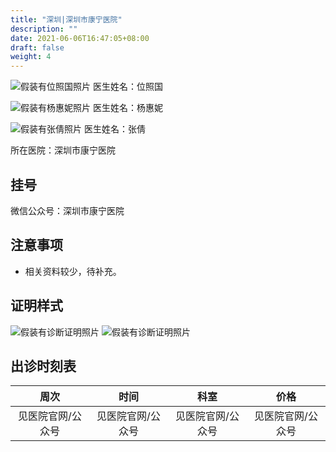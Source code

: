 ```yaml
---
title: "深圳|深圳市康宁医院"
description: ""
date: 2021-06-06T16:47:05+08:00
draft: false
weight: 4
---
```


![假装有位照国照片](images/doctor/wei-zhaoguo.png)
医生姓名：位照国

![假装有杨惠妮照片](images/doctor/yang-huini.jpg)
医生姓名：杨惠妮

![假装有张倩照片](images/doctor/zhang-qian.png)
医生姓名：张倩


所在医院：深圳市康宁医院

## 挂号
微信公众号：深圳市康宁医院

## 注意事项
- 相关资料较少，待补充。

## 证明样式

![假装有诊断证明照片](images/doctor/shenzhen-kangning-zm.jpg)
![假装有诊断证明照片](images/doctor/zhang-qian-zm.jpg)

## 出诊时刻表

| 周次 | 时间 | 科室 | 价格 |
| :---: | :---: | :---: | :---: |
| 见医院官网/公众号 | 见医院官网/公众号 | 见医院官网/公众号 | 见医院官网/公众号 |




